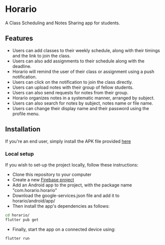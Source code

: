 # Horario
A Class Scheduling and Notes Sharing app for students.

## Features
* Users can add classes to their weekly schedule, along with their timings and the link to join the class.
* Users can also add assignments to their schedule along with the deadline.
* Horario will remind the user of their class or assignment using a push notification.
* Users can click on the notification to join the class directly.
* Users can upload notes with their group of fellow students.
* Users can also send requests for notes from their group.
* Horario organizes notes in a systematic manner, arranged by subject.
* Users can also search for notes by subject, notes name or file name.
* Users can change their display name and their password using the profile menu.

## Installation
If you're an end user, simply install the APK file provided [here](https://github.com/hs2361/horario/raw/master/app-release.apk)

### Local setup
If you wish to set-up the project locally, follow these instructions:
* Clone this repository to your computer
* Create a new [Firebase project](https://console.firebase.google.com)
* Add an Android app to the project, with the package name "com.horario.horario"
* Download the google-services.json file and add it to horario/android/app/
* Then install the app's dependencies as follows:
```sh
cd horario/
flutter pub get
```
* Finally, start the app on a connected device using:
```sh
flutter run
```
